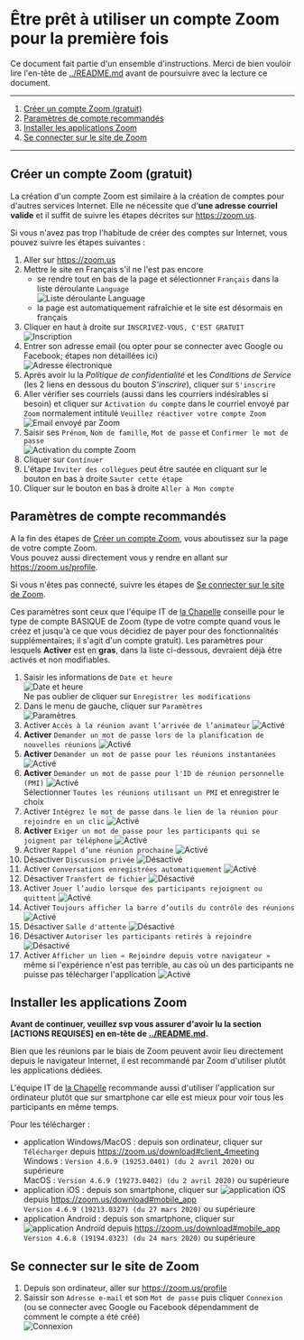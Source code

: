 # Être prêt à utiliser un compte Zoom pour la première fois

Ce document fait partie d'un ensemble d'instructions. Merci de bien vouloir lire l'en-tête de [../README.md](../README.md)
avant de poursuivre avec la lecture ce document.

---

1. [Créer un compte Zoom (gratuit)](#créer-un-compte-zoom-gratuit)
2. [Paramètres de compte recommandés](#paramètres-de-compte-recommandés)
3. [Installer les applications Zoom](#installer-les-applications-zoom)
4. [Se connecter sur le site de Zoom](#se-connecter-sur-le-site-de-zoom)

---

## Créer un compte Zoom (gratuit)

La création d'un compte Zoom est similaire à la création de comptes pour d'autres services Internet. Elle ne nécessite
que d'**une adresse courriel valide** et il suffit de suivre les étapes décrites sur <https://zoom.us>.

Si vous n'avez pas trop l'habitude de créer des comptes sur Internet, vous pouvez suivre les étapes suivantes :

1. Aller sur <https://zoom.us>
2. Mettre le site en Français s'il ne l'est pas encore
   - se rendre tout en bas de la page et sélectionner `Français` dans la liste déroulante `Language`  
   ![Liste déroulante Language](img/languages.png)
   - la page est automatiquement rafraîchie et le site est désormais en français
3. Cliquer en haut à droite sur `INSCRIVEZ-VOUS, C'EST GRATUIT`  
   ![Inscription](img/inscription.png)
4. Entrer son adresse email (ou opter pour se connecter avec Google ou Facebook; étapes non détaillées ici)  
   ![Adresse électronique](img/adresse-email.png)
5. Après avoir lu la _Politique de confidentialité_ et les _Conditions de Service_ (les 2 liens en dessous du bouton
   _S'inscrire_), cliquer sur `S'inscrire`
6. Aller vérifier ses courriels (aussi dans les courriers indésirables si besoin) et cliquer sur `Activation du compte`
   dans le courriel envoyé par `Zoom` normalement intitulé `Veuillez réactiver votre compte Zoom`  
   ![Email envoyé par Zoom](img/email.png)
7. Saisir ses `Prénom`, `Nom de famille`, `Mot de passe` et `Confirmer le mot de passe`  
   ![Activation du compte Zoom](img/activation.png)
8. Cliquer sur `Continuer`
9. L'étape `Inviter des collègues` peut être sautée en cliquant sur le bouton en bas à droite `Sauter cette étape`  
   <!--![Inviter des collègues](img/inviter-des-collegues.png)-->
10. Cliquer sur le bouton en bas à droite `Aller à Mon compte`

## Paramètres de compte recommandés

A la fin des étapes de [Créer un compte Zoom](#créer-un-compte-zoom-gratuit), vous aboutissez sur la page de votre
compte Zoom.  
Vous pouvez aussi directement vous y rendre en allant sur <https://zoom.us/profile>.

Si vous n'êtes pas connecté, suivre les étapes de [Se connecter sur le site de Zoom](#se-connecter-sur-le-site-de-zoom).

Ces paramètres sont ceux que l'équipe IT de [la Chapelle](https://lachapelle.me) conseille pour le type de compte BASIQUE
de Zoom (type de votre compte quand vous le créez et jusqu'à ce que vous décidiez de payer pour des fonctionnalités
supplémentaires; il s'agit d'un compte gratuit).
Les paramètres pour lesquels **Activer** est en **gras**, dans la liste ci-dessous, devraient déjà être activés
et non modifiables.

1. Saisir les informations de `Date et heure`  
   ![Date et heure](img/date-et-heure.png)  
   Ne pas oublier de cliquer sur `Enregistrer les modifications`
2. Dans le menu de gauche, cliquer sur `Paramètres`  
   ![Paramètres](img/parametres.png)
3. Activer `Accès à la réunion avant l’arrivée de l’animateur` ![Activé](img/active.png)
4. **Activer** `Demander un mot de passe lors de la planification de nouvelles réunions` ![Activé](img/active.png)
5. **Activer** `Demander un mot de passe pour les réunions instantanées` ![Activé](img/active.png)
6. **Activer** `Demander un mot de passe pour l'ID de réunion personnelle (PMI)` ![Activé](img/active.png)  
   Sélectionner `Toutes les réunions utilisant un PMI` et enregistrer le choix
7. Activer `Intégrez le mot de passe dans le lien de la réunion pour rejoindre en un clic` ![Activé](img/active.png)
8. **Activer** `Exiger un mot de passe pour les participants qui se joignent par téléphone` ![Activé](img/active.png)
9. Activer `Rappel d’une réunion prochaine` ![Activé](img/active.png)
10. Désactiver `Discussion privée` ![Désactivé](img/desactive.png)
11. Activer `Conversations enregistrées automatiquement` ![Activé](img/active.png)
12. Désactiver `Transfert de fichier` ![Désactivé](img/desactive.png)
13. Activer `Jouer l’audio lorsque des participants rejoignent ou quittent` ![Activé](img/active.png)
14. Activer `Toujours afficher la barre d’outils du contrôle des réunions` ![Activé](img/active.png)
15. Désactiver `Salle d'attente` ![Désactivé](img/desactive.png)
16. Désactiver `Autoriser les participants retirés à rejoindre` ![Désactivé](img/desactive.png)
17. Activer `Afficher un lien « Rejoindre depuis votre navigateur »` même si l'expérience n'est pas terrible, au cas où
    un des participants ne puisse pas télécharger l'application ![Activé](img/active.png)

## Installer les applications Zoom

**Avant de continuer, veuillez svp vous assurer d'avoir lu la section [ACTIONS REQUISES] en en-tête de [../README.md](../README.md).**

Bien que les réunions par le biais de Zoom peuvent avoir lieu directement depuis le navigateur Internet, il est
recommandé par Zoom d'utiliser plutôt les applications dédiées.

L'équipe IT de [la Chapelle](https://lachapelle.me) recommande aussi d'utiliser l'application sur ordinateur plutôt que
sur smartphone car elle est mieux pour voir tous les participants en même temps.

Pour les télécharger :
- application Windows/MacOS : depuis son ordinateur, cliquer sur `Télécharger` depuis <https://zoom.us/download#client_4meeting>  
  Windows : `Version 4.6.9 (19253.0401) (du 2 avril 2020)` ou supérieure  
  MacOS : `Version 4.6.9 (19273.0402) (du 2 avril 2020)` ou supérieure
- application iOS : depuis son smartphone, cliquer sur ![application iOS](img/ios.png) depuis <https://zoom.us/download#mobile_app>  
  `Version 4.6.9 (19213.0327) (du 27 mars 2020)` ou supérieure
- application Androïd : depuis son smartphone, cliquer sur ![application Androïd](img/android.png) depuis <https://zoom.us/download#mobile_app>  
  `Version 4.6.8 (19194.0323) (du 24 mars 2020)` ou supérieure

## Se connecter sur le site de Zoom

1. Depuis son ordinateur, aller sur <https://zoom.us/profile>
2. Saissir son `Adresse e-mail` et son `Mot de passe` puis cliquer `Connexion`  
   (ou se connecter avec Google ou Facebook dépendamment de comment le compte a été créé)  
   ![Connexion](img/connexion.png)
